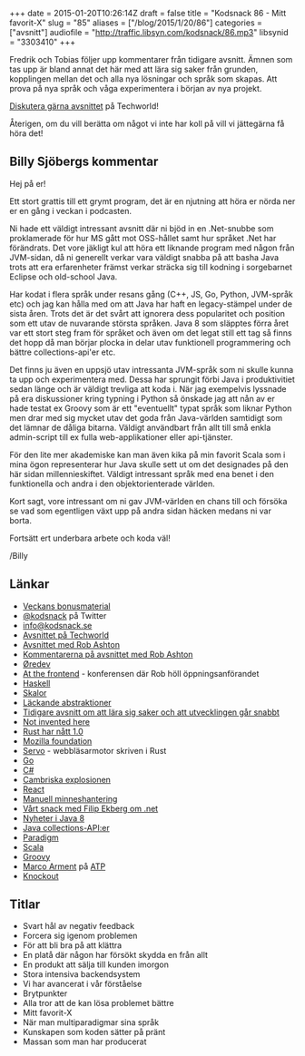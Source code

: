 +++
date = 2015-01-20T10:26:14Z
draft = false
title = "Kodsnack 86 - Mitt favorit-X"
slug = "85"
aliases = ["/blog/2015/1/20/86"]
categories = ["avsnitt"]
audiofile = "http://traffic.libsyn.com/kodsnack/86.mp3"
libsynid = "3303410"
+++

Fredrik och Tobias följer upp kommentarer från tidigare avsnitt. Ämnen som tas upp är bland annat det här med att lära sig saker från grunden, kopplingen mellan det och alla nya lösningar och språk som skapas. Att prova på nya språk och våga experimentera i början av nya projekt.

[Diskutera gärna avsnittet](http://techworld.idg.se/2.2524/1.604389) på Techworld!

Återigen, om du vill berätta om något vi inte har koll på vill vi jättegärna få höra det!

## Billy Sjöbergs kommentar ##

Hej på er!

Ett stort grattis till ett grymt program, det är en njutning att höra
er nörda ner er en gång i veckan i podcasten.

Ni hade ett väldigt intressant avsnitt där ni bjöd in en .Net-snubbe
som proklamerade för hur MS gått mot OSS-hållet samt hur språket .Net
har förändrats.
Det vore jäkligt kul att höra ett liknande program med någon från
JVM-sidan, då ni generellt verkar vara väldigt snabba på att basha
Java trots att era erfarenheter främst verkar sträcka sig till kodning
i sorgebarnet Eclipse och old-school Java.

Har kodat i flera språk under resans gång (C++, JS, Go, Python,
JVM-språk etc) och jag kan hålla med om att Java har haft en
legacy-stämpel under de sista åren. Trots det är det svårt att
ignorera dess popularitet och position som ett utav de nuvarande
största språken.
Java 8 som släpptes förra året var ett stort steg fram för språket och
även om det legat still ett tag så finns det hopp då man börjar plocka
in delar utav funktionell programmering och bättre collections-api'er
etc.

Det finns ju även en uppsjö utav intressanta JVM-språk som ni skulle
kunna ta upp och experimentera med. Dessa har sprungit förbi Java i
produktivitiet sedan länge och är väldigt trevliga att koda i. När jag
exempelvis lyssnade på era diskussioner kring typning i Python så
önskade jag att nån av er hade testat ex Groovy som är ett
"eventuellt" typat språk som liknar Python men drar med sig mycket
utav det goda från Java-världen samtidigt som det lämnar de dåliga
bitarna. Väldigt användbart från allt till små enkla admin-script till
ex fulla web-applikationer eller api-tjänster.

För den lite mer akademiske kan man även kika på min favorit Scala som
i mina ögon representerar hur Java skulle sett ut om det designades på
den här sidan millennieskiftet. Väldigt intressant språk med ena benet
i den funktionella och andra i den objektorienterade världen.

Kort sagt, vore intressant om ni gav JVM-världen en chans till och
försöka se vad som egentligen växt upp på andra sidan häcken medans ni
var borta.

Fortsätt ert underbara arbete och koda väl!

/Billy

## Länkar ##
* [Veckans bonusmaterial](http://www.kodsnack.se/sumpsnack/5)
* [@kodsnack](https://twitter.com/kodsnack) på Twitter
* [info@kodsnack.se](mailto:info@kodsnack.se)
* [Avsnittet på Techworld](http://techworld.idg.se/2.2524/1.604389)
* [Avsnittet med Rob Ashton](http://kodsnack.se/83/)
* [Kommentarerna på avsnittet med Rob Ashton](http://techworld.idg.se/2.2524/1.603280/)
* [Øredev](http://oredev.org/)
* [At the frontend](http://www.atthefrontend.dk/) - konferensen där Rob höll öppningsanförandet
* [Haskell](http://en.wikipedia.org/wiki/Haskell_%28programming_language%29)
* [Skalor](http://en.wikipedia.org/wiki/Scale_%28music%29)
* [Läckande abstraktioner](http://en.wikipedia.org/wiki/Leaky_abstraction)
* [Tidigare avsnitt om att lära sig saker och att utvecklingen går snabbt](http://kodsnack.se/59/)
* [Not invented here](http://en.wikipedia.org/wiki/Not_invented_here)
* [Rust har nått 1.0](http://blog.rust-lang.org/2014/12/12/1.0-Timeline.html)
* [Mozilla foundation](https://www.mozilla.org/en-US/foundation/)
* [Servo](https://github.com/servo/servo) - webbläsarmotor skriven i Rust
* [Go](http://en.wikipedia.org/wiki/Go_%28programming_language%29)
* [C#](http://en.wikipedia.org/wiki/C_Sharp_%28programming_language%29)
* [Cambriska explosionen](http://en.wikipedia.org/wiki/Cambrian_explosion)
* [React](http://facebook.github.io/react/)
* [Manuell minneshantering](http://en.wikipedia.org/wiki/Manual_memory_management)
* [Vårt snack med Filip Ekberg om .net](http://kodsnack.se/81/)
* [Nyheter i Java 8](http://www.oracle.com/technetwork/java/javase/8-whats-new-2157071.html)
* [Java collections-API:er](http://docs.oracle.com/javase/8/docs/technotes/guides/collections/index.html)
* [Paradigm](http://en.wikipedia.org/wiki/Paradigm)
* [Scala](http://scala-lang.org/)
* [Groovy](http://en.wikipedia.org/wiki/Groovy_%28programming_language%29)
* [Marco Arment](http://www.marco.org) på [ATP](http://www.atp.fm)
* [Knockout](http://knockoutjs.com)

## Titlar ##
* Svart hål av negativ feedback
* Forcera sig igenom problemen
* För att bli bra på att klättra
* En platå där någon har försökt skydda en från allt
* En produkt att sälja till kunden imorgon
* Stora intensiva backendsystem
* Vi har avancerat i vår förståelse
* Brytpunkter
* Alla tror att de kan lösa problemet bättre
* Mitt favorit-X
* När man multiparadigmar sina språk
* Kunskapen som koden sätter på pränt
* Massan som man har producerat